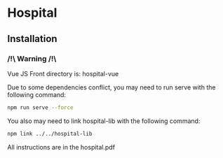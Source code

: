 # Hospital

## Installation

### /!\ Warning /!\
Vue JS Front directory is: hospital-vue

Due to some dependencies conflict, you may need to run serve with the following command:

```bash
npm run serve --force
```

You also may need to link hospital-lib with the following command:

```bash
npm link ../../hospital-lib
```

All instructions are in the hospital.pdf

